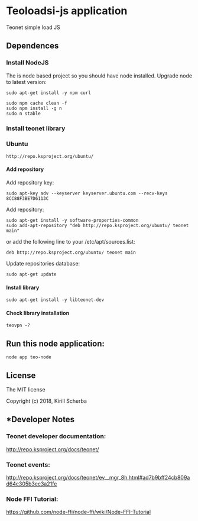 # Teoloadsi-js application 

Teonet simple load JS


## Dependences

### Install NodeJS

The is node based project so you should have node installed. Upgrade node to latest version:

    sudo apt-get install -y npm curl

    sudo npm cache clean -f
    sudo npm install -g n
    sudo n stable


### Install teonet library

### Ubuntu

    http://repo.ksproject.org/ubuntu/

#### Add repository

Add repository key:  

    sudo apt-key adv --keyserver keyserver.ubuntu.com --recv-keys 8CC88F3BE7D6113C
    
Add repository:    

    sudo apt-get install -y software-properties-common
    sudo add-apt-repository "deb http://repo.ksproject.org/ubuntu/ teonet main"
    
or add the following line to your /etc/apt/sources.list:  

    deb http://repo.ksproject.org/ubuntu/ teonet main
    
Update repositories database:    
    
    sudo apt-get update

#### Install library

    sudo apt-get install -y libteonet-dev


#### Check library installation

    teovpn -?


## Run this node application:  

    node app teo-node

## License

The MIT license

Copyright (c) 2018, Kirill Scherba


## *Developer Notes

### Teonet developer documentation:  

http://repo.ksproject.org/docs/teonet/


### Teonet events:  

http://repo.ksproject.org/docs/teonet/ev__mgr_8h.html#ad7b9bff24cb809ad64c305b3ec3a21fe


### Node FFI Tutorial:  

https://github.com/node-ffi/node-ffi/wiki/Node-FFI-Tutorial
